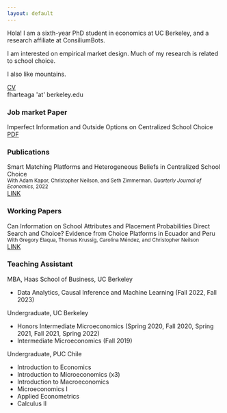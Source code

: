 ```yaml
---
layout: default
---
```


Hola! I am a sixth-year PhD student in economics at UC Berkeley, and a research affiliate at ConsiliumBots. 

I am interested on empirical market design. Much of my research is related to school choice.

I also like mountains.

[CV](pdfs/CV.pdf)<br/>
fharteaga 'at' berkeley.edu



### Job market Paper

Imperfect Information and Outside Options on Centralized School Choice<br/>
[PDF](pdfs/jmp.pdf)<br/>

### Publications
Smart Matching Platforms and Heterogeneous Beliefs in Centralized School Choice<br/>
<small>With Adam Kapor, Christopher Neilson, and Seth Zimmerman. <i>Quarterly Journal of Economics</i>, 2022</small><br/>
[LINK](https://academic.oup.com/qje/article/137/3/1791/6544686)<br/>

### Working Papers

Can Information on School Attributes and Placement Probabilities Direct Search and Choice? Evidence from Choice Platforms in Ecuador and Peru<br/>
<small>With Gregory Elaqua, Thomas Krussig, Carolina Méndez, and Christopher Neilson</small><br/>
[LINK](https://publications.iadb.org/en/can-information-school-attributes-and-placement-probabilities-direct-search-and-choice-evidence)<br/>

### Teaching Assistant
 MBA, Haas School of Business, UC Berkeley
*   Data Analytics, Causal Inference and Machine Learning (Fall 2022, Fall 2023)

 Undergraduate, UC Berkeley
*   Honors Intermediate Microeconomics (Spring 2020, Fall 2020, Spring 2021, Fall 2021, Spring 2022)
*   Intermediate Microeconomics (Fall 2019)

 Undergraduate, PUC Chile
 *   Introduction to Economics 
 *   Introduction to Microeconomics (x3) 
 *   Introduction to Macroeconomics
 *   Microeconomics I
 *   Applied Econometrics
 *   Calculus II

